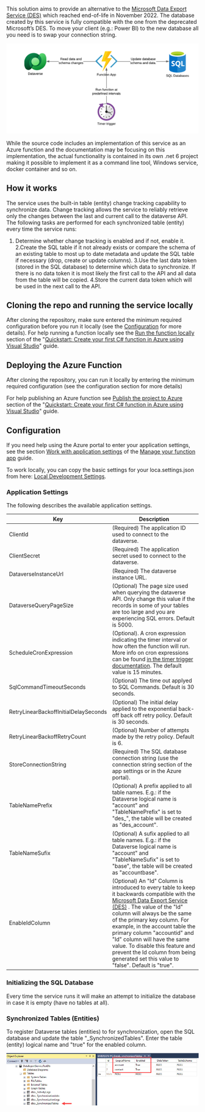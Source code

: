 This solution aims to provide an alternative to the [Microsoft Data Export Service (DES)][1] which reached end-of-life in November 2022.
The database created by this service is fully compatible with the one from the deprecated Microsoft’s DES. To move your client (e.g.: Power BI) to the new database all you need is to swap your connection string.

![basic function app implementation](https://github.com/emerbrito/dataverse-data-export-service/blob/main/images/basic-functionapp-diagram.png)

While the source code includes an implementation of this service as an Azure function and the documentation may be focusing on this implementation, the actual functionality is contained in its own .net 6 project making it possible to implement it as a command line tool, Windows service, docker container and so on.

## How it works

The service uses the built-in table (entity) change tracking capability to synchronize data. Change tracking allows the service to reliably retrieve only the changes between the last and current call to the dataverse API.
The following tasks are performed for each synchronized table (entity) every time the service runs:

1. Determine whether change tracking is enabled and if not, enable it.
2.Create the SQL table if it not already exists or compare the schema of an existing table to most up to date metadata and update the SQL table if necessary (drop, create or update columns).
3.Use the last data token (stored in the SQL database) to determine which data to synchronize. If there is no data token it is most likely the first call to the API and all data from the table will be copied.
4.Store the current data token which will be used in the next call to the API.

## Cloning the repo and running the service locally

After cloning the repository, make sure entered the minimum required configuration before you run it locally (see the [Configuration](#configuration) for more details).
For help running a function locally see the [Run the function locally][3] section of the "[Quickstart: Create your first C# function in Azure using Visual Studio][2]" guide.

## Deploying the Azure Function

After cloning the repository, you can run it locally by entering the minimum required configuration (see the configuration section for more details) 

For help publishing an Azure function see [Publish the project to Azure][4] section of the "[Quickstart: Create your first C# function in Azure using Visual Studio][2]" guide.

## Configuration

If you need help using the Azure portal to enter your application settings, see the section [Work with application settings][5] of the [Manage your function app][5] guide.

To work locally, you can copy the basic settings for your loca.settings.json from here: [Local Development Settings][6].

### Application Settings
The following describes the available application settings.

| Key  | Description  |
| ---- | ------------ |
| ClientId | (Required) The application ID used to connect to the dataverse. |
| ClientSecret | (Required) The application secret used to connect to the dataverse. |
| DataverseInstanceUrl | (Required) The dataverse instance URL.
| DataverseQueryPageSize | (Optional) The page size used when querying the dataverse API. Only change this value if the records in some of your tables are too large and you are experiencing SQL errors. Default is 5000. |
| ScheduleCronExpression | (Optional). A cron expression indicating the timer interval or how often the function will run. More info on cron expressions can be found [in the timer trigger documentation][2]. The default value is 15 minutes. |
| SqlCommandTimeoutSeconds | (Optional) The time out applyed to SQL Commands. Default is 30 seconds. |
| RetryLinearBackoffInitialDelaySeconds | (Optional) The initial delay applied to the exponential back-off back off retry policy. Default is 30 seconds. |
| RetryLinearBackoffRetryCount | (Optional) Number of attempts made by the retry policy. Default is 6.
| StoreConnectionString | (Required) The SQL database connection string (use the connection string section of the app settings or in the Azure portal). |
| TableNamePrefix | (Optional) A prefix applied to all table names. E.g.: if the Dataverse logical name is "account" and "TableNamePrefix" is set to "des_", the table will be created as "des_account".
| TableNameSufix | (Optional) A sufix applied to all table names. E.g.: if the Dataverse logical name is "account" and "TableNameSufix" is set to "base", the table will be created as "accountbase".
| EnableIdColumn | (Optional) An "Id" Column is introduced to every table to keep it backwards compatible with the [Microsoft Data Export Service (DES)][1] . The value of the "Id" column will always be the same of the primary key column. For example, in the account table the primary column "accountid" and "Id" column will have the same value. To disable this feature and prevent the Id column from being generated set this value to "false". Default is "true".

### Initializing the SQL Database

Every time the service runs it will make an attempt to initialize the database in case it is empty (have no tables at all).

### Synchronized Tables (Entities)

To register Dataverse tables (entities) to for synchronization, open the SQL database and update the table "_SynchronizedTables".
Enter the table (entity) logical name and "true" for the enabled column.

![adding new tables for synchronization](https://github.com/emerbrito/dataverse-data-export-service/blob/main/images/add-new-tables.jpg)

[1]: https://learn.microsoft.com/en-us/power-apps/developer/data-platform/data-export-service
[2]: https://learn.microsoft.com/en-us/azure/azure-functions/functions-create-your-first-function-visual-studio
[3]: https://learn.microsoft.com/en-us/azure/azure-functions/functions-create-your-first-function-visual-studio?tabs=in-process#run-the-function-locally
[4]: https://learn.microsoft.com/en-us/azure/azure-functions/functions-create-your-first-function-visual-studio?tabs=in-process#publish-the-project-to-azure
[5]: https://learn.microsoft.com/en-us/azure/azure-functions/functions-how-to-use-azure-function-app-settings?tabs=portal#settings
[6]: https://github.com/emerbrito/dataverse-data-export-service/wiki/Local-Development-Settings
